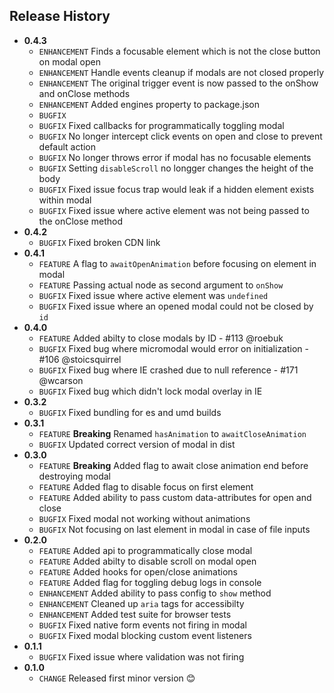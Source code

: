 ## Release History
* **0.4.3**
    * `ENHANCEMENT` Finds a focusable element which is not the close button on modal open
    * `ENHANCEMENT` Handle events cleanup if modals are not closed properly
    * `ENHANCEMENT` The original trigger event is now passed to the onShow and onClose methods
    * `ENHANCEMENT` Added engines property to package.json
    * `BUGFIX`
    * `BUGFIX` Fixed callbacks for programmatically toggling modal
    * `BUGFIX` No longer intercept click events on open and close to prevent default action
    * `BUGFIX` No longer throws error if modal has no focusable elements
    * `BUGFIX` Setting `disableScroll` no longger changes the height of the body
    * `BUGFIX` Fixed issue focus trap would leak if a hidden element exists within modal
    * `BUGFIX`  Fixed issue where active element was not being passed to the onClose method
* **0.4.2**
    * `BUGFIX`  Fixed broken CDN link
* **0.4.1**
    * `FEATURE`  A flag to `awaitOpenAnimation` before focusing on element in modal
    * `FEATURE`  Passing actual node as second argument to `onShow`
    * `BUGFIX`  Fixed issue where active element was `undefined`
    * `BUGFIX`  Fixed issue where an opened modal could not be closed by `id`
* **0.4.0**
    * `FEATURE` Added abilty to close modals by ID - #113 @roebuk
    * `BUGFIX` Fixed bug where micromodal would error on initialization - #106 @stoicsquirrel
    * `BUGFIX` Fixed bug where IE crashed due to null reference - #171 @wcarson
    * `BUGFIX` Fixed bug which didn't lock modal overlay in IE
* **0.3.2**
    * `BUGFIX` Fixed bundling for es and umd builds
* **0.3.1**
    * `FEATURE` **Breaking** Renamed `hasAnimation` to `awaitCloseAnimation`
    * `BUGFIX` Updated correct version of modal in dist
* **0.3.0**
    * `FEATURE` **Breaking** Added flag to await close animation end before destroying modal
    * `FEATURE` Added flag to disable focus on first element
    * `FEATURE` Added ability to pass custom data-attributes for open and close
    * `BUGFIX` Fixed modal not working without animations
    * `BUGFIX` Not focusing on last element in modal in case of file inputs
* **0.2.0**
    * `FEATURE` Added api to programmatically close modal
    * `FEATURE` Added abilty to disable scroll on modal open
    * `FEATURE` Added hooks for open/close animations
    * `FEATURE` Added flag for toggling debug logs in console
    * `ENHANCEMENT` Added ability to pass config to `show` method
    * `ENHANCEMENT` Cleaned up `aria` tags for accessibilty
    * `ENHANCEMENT` Added test suite for browser tests
    * `BUGFIX` Fixed native form events not firing in modal
    * `BUGFIX` Fixed modal blocking custom event listeners
* **0.1.1**
    * `BUGFIX` Fixed issue where validation was not firing
* **0.1.0**
    * `CHANGE` Released first minor version 😊
